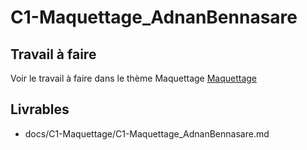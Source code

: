 
# C1-Maquettage_AdnanBennasare
 
## Travail à faire
Voir le travail à faire dans le thème Maquettage 
[Maquettage](https://github.com/solicoders/evaluation/issues/5)

## Livrables
- docs/C1-Maquettage/C1-Maquettage_AdnanBennasare.md 
 
